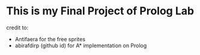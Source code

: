 # This is my Final Project of Prolog Lab

credit to:
- Antifaera for the free sprites
- abirafdirp (github id) for A\* implementation on Prolog
